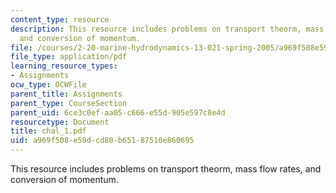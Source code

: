 ```yaml
---
content_type: resource
description: This resource includes problems on transport theorm, mass flow rates,
  and conversion of momentum.
file: /courses/2-20-marine-hydrodynamics-13-021-spring-2005/a969f508e59dcd80b65187510e860695_chal_1.pdf
file_type: application/pdf
learning_resource_types:
- Assignments
ocw_type: OCWFile
parent_title: Assignments
parent_type: CourseSection
parent_uid: 6ce3c0ef-aa05-c666-e55d-905e597c8e4d
resourcetype: Document
title: chal_1.pdf
uid: a969f508-e59d-cd80-b651-87510e860695
---
```

This resource includes problems on transport theorm, mass flow rates, and conversion of momentum.

